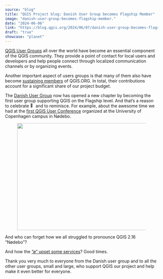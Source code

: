```yaml
---
source: "blog"
title: "QGIS Project blog: Danish User Group becomes Flagship Member"
image: "danish-user-group-becomes-flagship-member."
date: "2024-06-06"
link: "https://blog.qgis.org/2024/06/07/danish-user-group-becomes-flagship-member/"
draft: "true"
showcase: "planet"
---
```


<p><a href="https://qgis.org/en/site/forusers/usergroups.html#qgis-usergroups">QGIS User Groups</a> all over the world have become an essential component of the QGIS community. They provide a point of contact for local users and developers and help people connect through localized communication channels or by organizing events. </p>



<p>Another important aspect of users groups is that many of them also have become <a href="https://qgis.org/en/site/about/sustaining_members.html">sustaining members</a> of QGIS.ORG. In total, their contributions account for a significant share of our project budget.</p>



<p>The <a href="https://qgis.dk">Danish User Group</a> now has opened a new chapter by becoming the first user group supporting QGIS on the Flagship level. And that&#8217;s a reason to celebrate <img alt="🥳" class="wp-smiley" src="https://s0.wp.com/wp-content/mu-plugins/wpcom-smileys/twemoji/2/72x72/1f973.png" style="height: 1em;" /> and to reminisce. For example, about the awesome time we had at the <a href="https://qgis2015.wordpress.com">first QGIS User Conference</a> organized at the University of Copenhagen campus in Nødebo.</p>



<figure class="wp-block-image size-large"><a href="https://blog.qgis.org/wp-content/uploads/2024/06/image-1.png"><img alt="" class="wp-image-2879" height="351" src="https://blog.qgis.org/wp-content/uploads/2024/06/image-1.png?w=705" width="705" /></a></figure>



<p>And who can forget how we all struggled to pronounce QGIS 2.16 &#8220;Nødebo&#8221;?</p>



<figure class="wp-block-embed is-type-video is-provider-youtube wp-block-embed-youtube wp-embed-aspect-16-9 wp-has-aspect-ratio"><div class="wp-block-embed__wrapper">
<div class="jetpack-video-wrapper"></div>
</div></figure>



<p>And how the <a href="https://github.com/qgis/QGIS/issues/23194">&#8220;ø&#8221; upset some services</a>? Good times. </p>



<p>Thank you very much to everyone from the Danish user group and to all the other user groups, small and large, who support QGIS our project and help make it even better for everyone.  </p>



<p></p>
